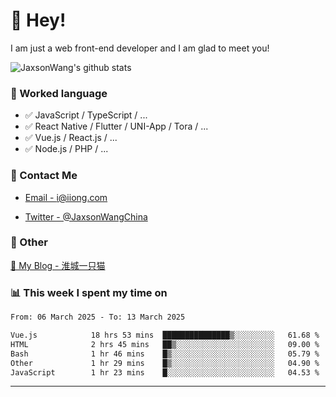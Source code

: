 # 👋 Hey!

I am just a web front-end developer and I am glad to meet you!

![JaxsonWang's github stats](https://github-readme-stats.vercel.app/api?username=JaxsonWang&&show_icons=true&&title_color=1abc9c&&icon_color=1abc9c)


### 📝 Worked language

- ✅ JavaScript / TypeScript / ...
- ✅ React Native / Flutter / UNI-App / Tora / ...
- ✅ Vue.js / React.js / ...
- ✅ Node.js / PHP / ...

### 📮 Contact Me

- [Email - i@iiong.com](mailto:i@iiong.com)

- [Twitter - @JaxsonWangChina](https://twitter.com/JaxsonWangChina)

### 🤪 Other

[📌 My Blog - 淮城一只猫](https://iiong.com)

### 📊 This week I spent my time on

<!--START_SECTION:waka-->

```txt
From: 06 March 2025 - To: 13 March 2025

Vue.js            18 hrs 53 mins  ███████████████▒░░░░░░░░░   61.68 %
HTML              2 hrs 45 mins   ██▒░░░░░░░░░░░░░░░░░░░░░░   09.00 %
Bash              1 hr 46 mins    █▒░░░░░░░░░░░░░░░░░░░░░░░   05.79 %
Other             1 hr 29 mins    █▒░░░░░░░░░░░░░░░░░░░░░░░   04.90 %
JavaScript        1 hr 23 mins    █░░░░░░░░░░░░░░░░░░░░░░░░   04.53 %
```

<!--END_SECTION:waka-->

---
